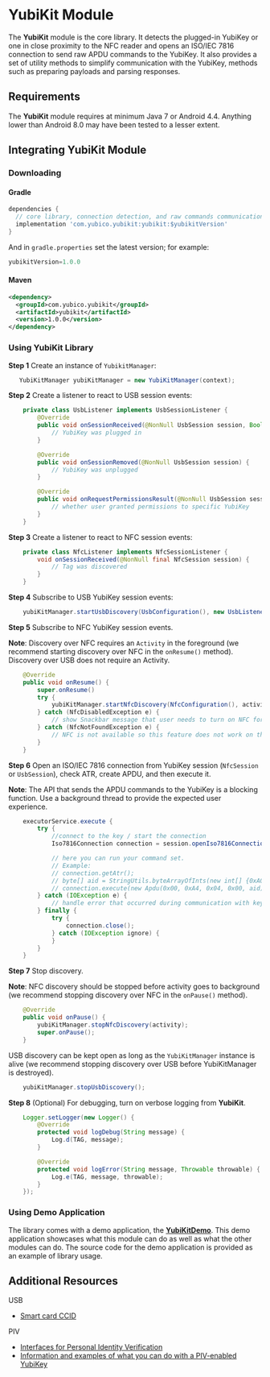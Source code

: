 # YubiKit Module
The **YubiKit** module is the core library. It detects the plugged-in YubiKey or one in close proximity to the NFC reader and opens an ISO/IEC 7816 connection to send raw APDU commands to the YubiKey. It also provides a set of utility methods to simplify communication with the YubiKey, methods such as preparing payloads and parsing responses.

## Requirements
The **YubiKit** module requires at minimum Java 7 or Android 4.4. Anything lower than Android 8.0 may have been tested to a lesser extent.

## Integrating YubiKit Module <a name="integration_steps"></a>
### Downloading
#### Gradle

```gradle
dependencies {
  // core library, connection detection, and raw commands communication with yubikey
  implementation 'com.yubico.yubikit:yubikit:$yubikitVersion'
}
```

And in `gradle.properties` set the latest version; for example:
```gradle
yubikitVersion=1.0.0
```

#### Maven

```xml
<dependency>
  <groupId>com.yubico.yubikit</groupId>
  <artifactId>yubikit</artifactId>
  <version>1.0.0</version>
</dependency>
```


### Using YubiKit Library <a name="using_lib"></a>

**Step 1** Create an instance of `YubikitManager`:
```java
   YubiKitManager yubiKitManager = new YubiKitManager(context);
```

**Step 2** Create a listener to react to USB session events:
```java
    private class UsbListener implements UsbSessionListener {
        @Override
        public void onSessionReceived(@NonNull UsbSession session, Boolean hasPermissions) {
            // YubiKey was plugged in
        }

        @Override
        public void onSessionRemoved(@NonNull UsbSession session) {
            // YubiKey was unplugged
        }

        @Override
        public void onRequestPermissionsResult(@NonNull UsbSession session, Boolean isGranted) {
            // whether user granted permissions to specific YubiKey
        }
    }
```
**Step 3** Create a listener to react to NFC session events:
```java
    private class NfcListener implements NfcSessionListener {
        void onSessionReceived(@NonNull final NfcSession session) {
            // Tag was discovered
        }
    }
```
**Step 4** Subscribe to USB YubiKey session events:
```java
    yubiKitManager.startUsbDiscovery(UsbConfiguration(), new UsbListener());
```
**Step 5** Subscribe to NFC YubiKey session events.

**Note**: Discovery over NFC requires an `Activity` in the foreground (we recommend starting discovery over NFC in the `onResume()` method). Discovery over USB does not require an Activity.

```java
    @Override
    public void onResume() {
        super.onResume()
        try {
            yubiKitManager.startNfcDiscovery(NfcConfiguration(), activity, new NfcListener);
        } catch (NfcDisabledException e) {
            // show Snackbar message that user needs to turn on NFC for this feature
        } catch (NfcNotFoundException e) {
            // NFC is not available so this feature does not work on this device
        }
    }
```
**Step 6** Open an ISO/IEC 7816 connection from YubiKey session (`NfcSession` or `UsbSession`), check ATR, create APDU, and then execute it.

**Note**: The API that sends the APDU commands to the YubiKey is a blocking function. Use a background thread to provide the expected user experience.

```java
    executorService.execute {
        try {
            //connect to the key / start the connection
            Iso7816Connection connection = session.openIso7816Connection();

            // here you can run your command set.
            // Example:
            // connection.getAtr();
            // byte[] aid = StringUtils.byteArrayOfInts(new int[] {0xA0, 0x00, 0x00, 0x03, 0x08});
            // connection.execute(new Apdu(0x00, 0xA4, 0x04, 0x00, aid)));
        } catch (IOException e) {
            // handle error that occurred during communication with key
        } finally {
            try {
                connection.close();
            } catch (IOException ignore) {
            }
        }
    }
```
**Step 7** Stop discovery.

**Note**: NFC discovery should be stopped before activity goes to background (we recommend stopping discovery over NFC in the `onPause()` method).

```java
    @Override
    public void onPause() {
        yubiKitManager.stopNfcDiscovery(activity);
        super.onPause();
    }
```

USB discovery can be kept open as long as the `YubiKitManager` instance is alive (we recommend stopping discovery over USB before YubiKitManager is destroyed).

```java
    yubiKitManager.stopUsbDiscovery();
```
**Step 8** (Optional) For debugging, turn on verbose logging from **YubiKit**.
```java
    Logger.setLogger(new Logger() {
        @Override
        protected void logDebug(String message) {
            Log.d(TAG, message);
        }

        @Override
        protected void logError(String message, Throwable throwable) {
            Log.e(TAG, message, throwable);
        }
    });
```

### Using Demo Application <a name="using_demo"></a>
The library comes with a demo application, the [**YubiKitDemo**](./YubikitDemo).
This demo application showcases what this module can do as well as what the other
modules can do.
The source code for the demo application is provided as an example of library
usage.

## Additional Resources <a name="additional_resources"></a>
USB
- [Smart card CCID](https://www.usb.org/sites/default/files/DWG_Smart-Card_CCID_Rev110.pdf)

PIV
- [Interfaces for Personal Identity Verification](https://nvlpubs.nist.gov/nistpubs/SpecialPublications/NIST.SP.800-73-4.pdf)
- [Information and examples of what you can do with a PIV-enabled YubiKey](https://developers.yubico.com/PIV/)
